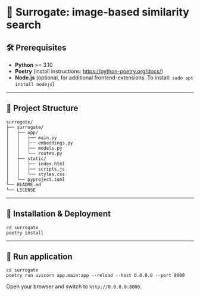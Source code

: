 # 🚀 Surrogate: image-based similarity search

## 🛠 Prerequisites
- **Python** >= 3.10
- **Poetry** (install instructions: https://python-poetry.org/docs/)
- **Node.js** (optional, for additional frontend-extensions. To install: `sudo apt install nodejs`)
---

## 📂 Project Structure
```
surrogate/
├── surrogate/
│   ├── app/
│   │   ├── main.py
│   │   ├── embeddings.py
│   │   ├── models.py
│   │   └── routes.py
│   ├── static/
│   │   ├── index.html
│   │   ├── scripts.js
│   │   └── styles.css
│   └── pyproject.toml
└── README.md
└── LICENSE
```

---

## 🔧 Installation & Deployment
```
cd surrogate
poetry install
```

---

## 🚀 Run application
```
cd surrogate
poetry run uvicorn app.main:app --reload --host 0.0.0.0 --port 8000
```
Open your browser and switch to `http://0.0.0.0:8000`.